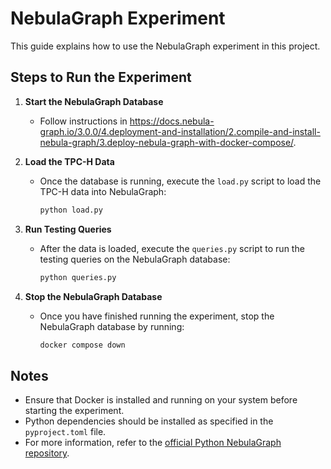 
# NebulaGraph Experiment

This guide explains how to use the NebulaGraph experiment in this project.

## Steps to Run the Experiment

1. **Start the NebulaGraph Database**
   - Follow instructions in https://docs.nebula-graph.io/3.0.0/4.deployment-and-installation/2.compile-and-install-nebula-graph/3.deploy-nebula-graph-with-docker-compose/.

2. **Load the TPC-H Data**
   - Once the database is running, execute the `load.py` script to load the TPC-H data into NebulaGraph:
     ```bash
     python load.py
     ```

3. **Run Testing Queries**
   - After the data is loaded, execute the `queries.py` script to run the testing queries on the NebulaGraph database:
     ```bash
     python queries.py
     ```

4. **Stop the NebulaGraph Database**
   - Once you have finished running the experiment, stop the NebulaGraph database by running:
     ```bash
     docker compose down
     ```

## Notes
- Ensure that Docker is installed and running on your system before starting the experiment.
- Python dependencies should be installed as specified in the `pyproject.toml` file.
- For more information, refer to the [official Python NebulaGraph repository](https://github.com/vesoft-inc/nebula-python).
